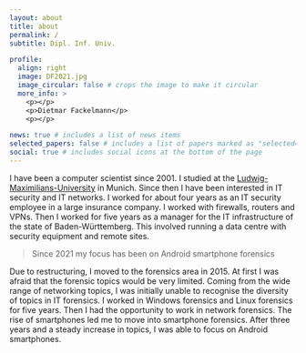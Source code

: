 ```yaml
---
layout: about
title: about
permalink: /
subtitle: Dipl. Inf. Univ.

profile:
  align: right
  image: DF2021.jpg
  image_circular: false # crops the image to make it circular
  more_info: >
    <p></p>
    <p>Dietmar Fackelmann</p>
    <p></p>

news: true # includes a list of news items
selected_papers: false # includes a list of papers marked as "selected={true}"
social: true # includes social icons at the bottom of the page
---
```


[Ludwig-Maximilians-University]:https://www.lmu.de/de/index.html "https://www.lmu.de/de/index.html"

I have been a computer scientist since 2001.
I studied at the [Ludwig-Maximilians-University] in Munich. 
Since then I have been interested in IT security and IT networks.
I worked for about four years as an IT security employee in a large insurance company.
I worked with firewalls, routers and VPNs.
Then I worked for five years as a manager for the IT infrastructure of the state of Baden-Württemberg.
This involved running a data centre with security equipment and remote sites.

> Since 2021 my focus has been on Android smartphone forensics

Due to restructuring, I moved to the forensics area in 2015.
At first I was afraid that the forensic topics would be very limited.
Coming from the wide range of networking topics, I was initially unable to recognise
the diversity of topics in IT forensics.
I worked in Windows forensics and Linux forensics for five years.
Then I had the opportunity to work in network forensics. 
The rise of smartphones led me to move into smartphone forensics.
After three years and a steady increase in topics, 
I was able to focus on Android smartphones.




